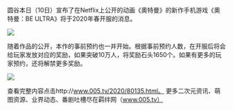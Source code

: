 圆谷本日（10日）宣布了在Netflix上公开的动画《奧特曼》的新作手机游戏《奧特曼：BE ULTRA》将于2020年春开服的消息。

![](/uploads/images/1583076635.jpg)

随着作品的公开，本作的事前预约也一并开始。根据事前预约人数，在开服后将会给玩家发放对应的奖励，如果突破10万人，将奖励石头1650个。如果有更多的玩家预约，还将解禁更多奖励。

![](/uploads/images/1583076656.jpg)

查看完整内容点击http://www.005.tv/2020/80135.html。
更多二次元资讯、萌图资源、业界动态、番剧吐槽尽在羁绊网（www.005.tv）